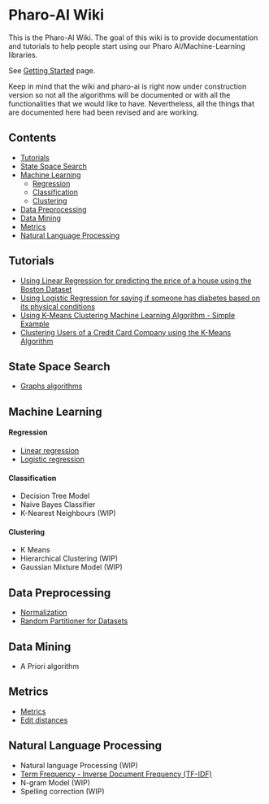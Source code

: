 # Pharo-AI Wiki

This is the Pharo-AI Wiki. The goal of this wiki is to provide documentation and tutorials to help people start using our Pharo AI/Machine-Learning libraries.

See [Getting Started](./wiki/GettingStarted/GettingStarted.md) page.

Keep in mind that the wiki and pharo-ai is right now under construction version so not all the algorithms will be documented or with all the functionalities that we would like to have.  Nevertheless, all the things that are documented here had been revised and are working.

## Contents

- [Tutorials](#tutorials)
- [State Space Search](#state-space-search)
- [Machine Learning](#machine-learning)
    - [Regression](#regression)
    - [Classification](#classification)
    - [Clustering](#clustering)
- [Data Preprocessing](#-data-preprocessing)
- [Data Mining](#data-mining)
- [Metrics](#metrics)
- [Natural Language Processing](#natural-language-processing)

## Tutorials

- [Using Linear Regression for predicting the price of a house using the Boston Dataset](./wiki/Tutorials/linear-regression-tutorial.md)
- [Using Logistic Regression for saying if someone has diabetes based on its physical conditions](./wiki/Tutorials/logistic-regression-tutorial.md)
- [Using K-Means Clustering Machine Learning Algorithm - Simple Example](./wiki/Tutorials/clustering-simple-example.md)
- [Clustering Users of a Credit Card Company using the K-Means Algorithm](./wiki/Tutorials/clustering-credit-card-kmeans.md)

## State Space Search

- [Graphs algorithms](./wiki/Graphs/Graph-Algorithms.md)

## Machine Learning

#### Regression

- [Linear regression](./wiki/MachineLearning/Linear-Regression.md)
- [Logistic regression](./wiki/MachineLearning/Logistic-Regression.md)

#### Classification

- Decision Tree Model
- Naive Bayes Classifier
- K-Nearest Neighbours (WIP)

#### Clustering

- K Means
- Hierarchical Clustering (WIP)
- Gaussian Mixture Model (WIP)

## Data Preprocessing

- [Normalization](./wiki/Logistic-Regression)
- [Random Partitioner for Datasets](./wiki/DataExploration/Random-Partitioner.md)

## Data Mining

- A Priori algorithm

## Metrics

- [Metrics](./wiki/DataExploration/Metrics.md)
- [Edit distances](./wiki/StringMatching/Edit-distances.md)

## Natural Language Processing

- Natural language Processing (WIP)
- [Term Frequency - Inverse Document Frequency (TF-IDF)](./wiki/NaturalLanguageProcessing/TFIDF.md)
- N-gram Model (WIP)
- Spelling correction (WIP)
